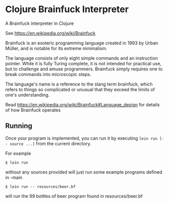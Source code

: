 # Clojure Brainfuck Interpreter
A Brainfuck interpreter in Clojure

See https://en.wikipedia.org/wiki/Brainfuck

Brainfuck is an esoteric programming language created in 1993 by Urban Müller, and is notable for its extreme minimalism.

The language consists of only eight simple commands and an instruction pointer. While it is fully Turing complete, it is not intended for practical use, but to challenge and amuse programmers. Brainfuck simply requires one to break commands into microscopic steps.

The language's name is a reference to the slang term brainfuck, which refers to things so complicated or unusual that they exceed the limits of one's understanding. 

Read https://en.wikipedia.org/wiki/Brainfuck#Language_design for details of how Brainfuck operates

## Running
Once your program is implemented, you can run it by executing `lein run [-- source ...]` from the current directory.

For example
```
$ lein run
```
without any sources provided will just run some example programs defined in -main

```
$ lein run -- resources/beer.bf
```
will run the 99 bottles of beer program found in resources/beer.bf
